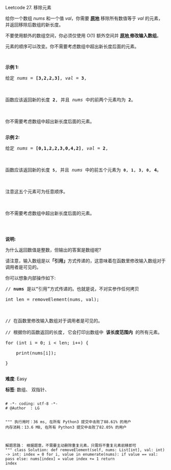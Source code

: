 Leetcode 27. 移除元素
<p>给你一个数组 <em>nums&nbsp;</em>和一个值 <em>val</em>，你需要 <strong><a href="https://baike.baidu.com/item/%E5%8E%9F%E5%9C%B0%E7%AE%97%E6%B3%95" target="_blank">原地</a></strong> 移除所有数值等于&nbsp;<em>val&nbsp;</em>的元素，并返回移除后数组的新长度。</p>


<p>不要使用额外的数组空间，你必须仅使用 O(1) 额外空间并 <strong><a href="https://baike.baidu.com/item/%E5%8E%9F%E5%9C%B0%E7%AE%97%E6%B3%95" target="_blank">原地 </a>修改输入数组</strong>。</p>



<p>元素的顺序可以改变。你不需要考虑数组中超出新长度后面的元素。</p>



<p>&nbsp;</p>



<p><strong>示例 1:</strong></p>



<pre>给定 <em>nums</em> = <strong>[3,2,2,3]</strong>, <em>val</em> = <strong>3</strong>,



函数应该返回新的长度 <strong>2</strong>, 并且 <em>nums </em>中的前两个元素均为 <strong>2</strong>。



你不需要考虑数组中超出新长度后面的元素。

</pre>



<p><strong>示例&nbsp;2:</strong></p>



<pre>给定 <em>nums</em> = <strong>[0,1,2,2,3,0,4,2]</strong>, <em>val</em> = <strong>2</strong>,



函数应该返回新的长度 <strong><code>5</code></strong>, 并且 <em>nums </em>中的前五个元素为 <strong><code>0</code></strong>, <strong><code>1</code></strong>, <strong><code>3</code></strong>, <strong><code>0</code></strong>, <strong>4</strong>。



注意这五个元素可为任意顺序。



你不需要考虑数组中超出新长度后面的元素。

</pre>



<p>&nbsp;</p>



<p><strong>说明:</strong></p>



<p>为什么返回数值是整数，但输出的答案是数组呢?</p>



<p>请注意，输入数组是以<strong>「引用」</strong>方式传递的，这意味着在函数里修改输入数组对于调用者是可见的。</p>



<p>你可以想象内部操作如下:</p>



<pre>// <strong>nums</strong> 是以&ldquo;引用&rdquo;方式传递的。也就是说，不对实参作任何拷贝

int len = removeElement(nums, val);



// 在函数里修改输入数组对于调用者是可见的。

// 根据你的函数返回的长度, 它会打印出数组中<strong> 该长度范围内</strong> 的所有元素。

for (int i = 0; i &lt; len; i++) {

&nbsp; &nbsp; print(nums[i]);

}

</pre>





 **难度**: Easy



 **标签**: 数组、 双指针、 





<div class="hcb_wrap">
<pre class="prism undefined-numbers lang-python" data-lang="Python"><code>
# -*- coding: utf-8 -*-
# @Author  : LG

"""
执行用时：36 ms, 在所有 Python3 提交中击败了88.61% 的用户
内存消耗：13.6 MB, 在所有 Python3 提交中击败了82.05% 的用户

解题思路：
    根据题意，不需要主动删除重复元素，只需将不重复元素前移即可
"""
class Solution:
    def removeElement(self, nums: List[int], val: int) -> int:
        index = 0
        for i, value in enumerate(nums):
            if value == val:
                pass
            else:
                nums[index] = value
                index += 1
        return index</code></pre></div>
